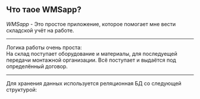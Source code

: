 ## Что таое WMSapp?
*WMSapp* - Это простое приложение, которое помогает мне вести складской учёт на работе.
***
Логика работы очень проста:  
На склад поступает оборудование и материалы, для последуещей передачи монтажной организации. Всё поступает и выдаётся под определённый договор.
***
Для хранения данных используется реляционная БД со следующей структурой:
